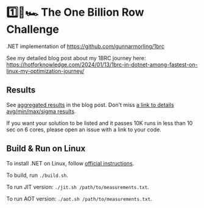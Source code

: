 # 1️⃣🐝🏎️ The One Billion Row Challenge

.NET implementation of https://github.com/gunnarmorling/1brc

See my detailed blog post about my 1BRC journey here: https://hotforknowledge.com/2024/01/13/1brc-in-dotnet-among-fastest-on-linux-my-optimization-journey/

## Results

See [aggregated results](https://hotforknowledge.com/2024/01/13/1brc-in-dotnet-among-fastest-on-linux-my-optimization-journey/#results) in the blog post. Don't miss [a link to details avg/min/max/sigma results](https://hotforknowledge.com/2024/01/13/1brc-in-dotnet-among-fastest-on-linux-my-optimization-journey/results_details.htm).

If you want your solution to be listed and it passes 10K runs in less than 10 sec on 6 cores, please open an issue with a link to your code.

## Build & Run on Linux

To install .NET on Linux, follow [official instructions](https://learn.microsoft.com/en-us/dotnet/core/install/linux).

To build, run `./build.sh`. 

To run JIT version: `./jit.sh /path/to/measurements.txt`.

To run AOT version: `./aot.sh /path/to/measurements.txt`.